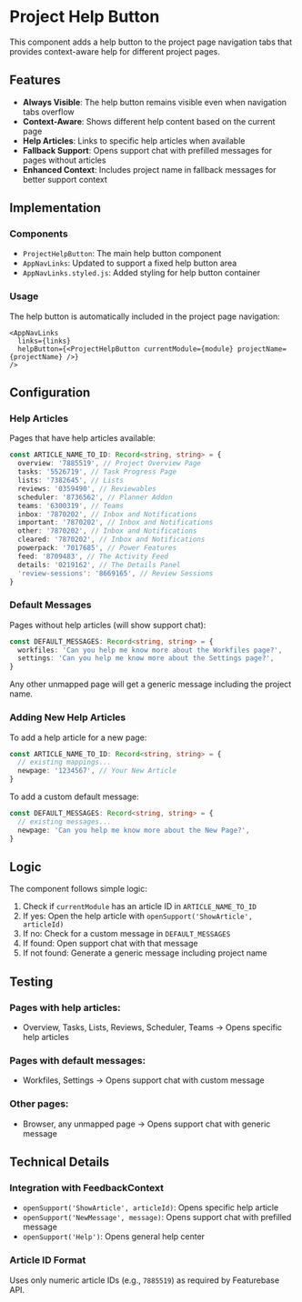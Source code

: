 # Project Help Button

This component adds a help button to the project page navigation tabs that provides context-aware help for different project pages.

## Features

- **Always Visible**: The help button remains visible even when navigation tabs overflow
- **Context-Aware**: Shows different help content based on the current page
- **Help Articles**: Links to specific help articles when available
- **Fallback Support**: Opens support chat with prefilled messages for pages without articles
- **Enhanced Context**: Includes project name in fallback messages for better support context

## Implementation

### Components

- `ProjectHelpButton`: The main help button component
- `AppNavLinks`: Updated to support a fixed help button area
- `AppNavLinks.styled.js`: Added styling for help button container

### Usage

The help button is automatically included in the project page navigation:

```tsx
<AppNavLinks
  links={links}
  helpButton={<ProjectHelpButton currentModule={module} projectName={projectName} />}
/>
```

## Configuration

### Help Articles

Pages that have help articles available:

```typescript
const ARTICLE_NAME_TO_ID: Record<string, string> = {
  overview: '7885519', // Project Overview Page
  tasks: '5526719', // Task Progress Page
  lists: '7382645', // Lists
  reviews: '0359490', // Reviewables
  scheduler: '8736562', // Planner Addon
  teams: '6300319', // Teams
  inbox: '7870202', // Inbox and Notifications
  important: '7870202', // Inbox and Notifications
  other: '7870202', // Inbox and Notifications
  cleared: '7870202', // Inbox and Notifications
  powerpack: '7017685', // Power Features
  feed: '8709483', // The Activity Feed
  details: '0219162', // The Details Panel
  'review-sessions': '8669165', // Review Sessions
}
```

### Default Messages

Pages without help articles (will show support chat):

```typescript
const DEFAULT_MESSAGES: Record<string, string> = {
  workfiles: 'Can you help me know more about the Workfiles page?',
  settings: 'Can you help me know more about the Settings page?',
}
```

Any other unmapped page will get a generic message including the project name.

### Adding New Help Articles

To add a help article for a new page:

```typescript
const ARTICLE_NAME_TO_ID: Record<string, string> = {
  // existing mappings...
  newpage: '1234567', // Your New Article
}
```

To add a custom default message:

```typescript
const DEFAULT_MESSAGES: Record<string, string> = {
  // existing messages...
  newpage: 'Can you help me know more about the New Page?',
}
```

## Logic

The component follows simple logic:

1. Check if `currentModule` has an article ID in `ARTICLE_NAME_TO_ID`
2. If yes: Open the help article with `openSupport('ShowArticle', articleId)`
3. If no: Check for a custom message in `DEFAULT_MESSAGES`
4. If found: Open support chat with that message
5. If not found: Generate a generic message including project name

## Testing

### Pages with help articles:

- Overview, Tasks, Lists, Reviews, Scheduler, Teams → Opens specific help articles

### Pages with default messages:

- Workfiles, Settings → Opens support chat with custom message

### Other pages:

- Browser, any unmapped page → Opens support chat with generic message

## Technical Details

### Integration with FeedbackContext

- `openSupport('ShowArticle', articleId)`: Opens specific help article
- `openSupport('NewMessage', message)`: Opens support chat with prefilled message
- `openSupport('Help')`: Opens general help center

### Article ID Format

Uses only numeric article IDs (e.g., `7885519`) as required by Featurebase API.
